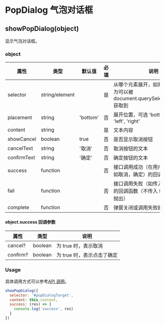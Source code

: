 # PopDialog 气泡对话框

## showPopDialog(object)

显示气泡对话框。

### object

| 属性        | 类型           | 默认值   | 必填 | 说明                                                                              |
| ----------- | -------------- | -------- | ---- | --------------------------------------------------------------------------------- |
| selector    | string/element |          | 是   | 从哪个元素展开，如果是 string，则为可以被 document.querySelector(selector) 获取到 |
| placement   | string         | 'bottom' | 否   | 展开位置，可选 'bottom', 'top', 'left', 'right'                                   |
| content     | string         |          | 是   | 文本内容                                                                          |
| showCancel  | boolean        | true     | 否   | 是否显示取消按钮                                                                  |
| cancelText  | string         | '取消'   | 否   | 取消按钮的文本                                                                    |
| confirmText | string         | '确定'   | 否   | 确定按钮的文本                                                                    |
| success     | function       |          | 否   | 接口调用成功（在用户做出选择后，如取消，确定）的回调函数                          |
| fail        | function       |          | 否   | 接口调用失败（如传入错误的参数）的回调函数（不传入 fail 遇错误直接抛出）          |
| complete    | function       |          | 否   | 弹窗关闭或调用失败的回调函数                                                      |

#### object.success 回调参数

| 属性     | 类型    | 说明                       |
| -------- | ------- | -------------------------- |
| cancel?  | boolean | 为 true 时，表示取消       |
| confirm? | boolean | 为 true 时，表示点击了确定 |

### Usage

具体调用方式可以参考[API 调用](../guide/import.md#api-调用)。

```JavaScript
showPopDialog({
  selector: '#popDialogTarget',
  content: this.content,
  success: (res) => {
    console.log('success', res)
  }
})
```
